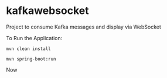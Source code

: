 # kafkawebsocket
Project to consume Kafka messages and display via WebSocket

To Run the Application:

    mvn clean install

    mvn spring-boot:run

Now